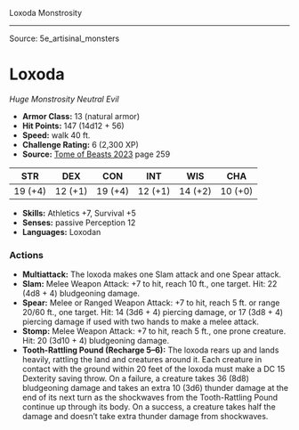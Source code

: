 <MonsterName/>Loxoda</MonsterName>
<CreatureType/>Monstrosity</CreatureType>



---

Source: 5e_artisinal_monsters

# Loxoda

*Huge* *Monstrosity* *Neutral Evil*

- **Armor Class:** 13 (natural armor)
- **Hit Points:** 147 (14d12 + 56)
- **Speed:** walk 40 ft.
- **Challenge Rating:** 6 (2,300 XP)
- **Source:** [Tome of Beasts 2023](https://koboldpress.com/kpstore/product/tome-of-beasts-1-2023-edition/) page 259

| STR | DEX | CON | INT | WIS | CHA |
| --- | --- | --- | --- | --- | --- |
| 19 (+4) | 12 (+1) | 19 (+4) | 12 (+1) | 14 (+2) | 10 (+0) |

- **Skills:** Athletics +7, Survival +5
- **Senses:** passive Perception 12
- **Languages:** Loxodan

### Actions

- **Multiattack:** The loxoda makes one Slam attack and one Spear attack.
- **Slam:** Melee Weapon Attack: +7 to hit, reach 10 ft., one target. Hit: 22 (4d8 + 4) bludgeoning damage.
- **Spear:** Melee or Ranged Weapon Attack: +7 to hit, reach 5 ft. or range 20/60 ft., one target. Hit: 14 (3d6 + 4) piercing damage, or 17 (3d8 + 4) piercing damage if used with two hands to make a melee attack.
- **Stomp:** Melee Weapon Attack: +7 to hit, reach 5 ft., one prone creature. Hit: 20 (3d10 + 4) bludgeoning damage.
- **Tooth-Rattling Pound (Recharge 5–6):** The loxoda rears up and lands heavily, rattling the land and creatures around it. Each creature in contact with the ground within 20 feet of the loxoda must make a DC 15 Dexterity saving throw. On a failure, a creature takes 36 (8d8) bludgeoning damage and takes an extra 10 (3d6) thunder damage at the end of its next turn as the shockwaves from the Tooth-Rattling Pound continue up through its body. On a success, a creature takes half the damage and doesn’t take extra thunder damage from shockwaves.


